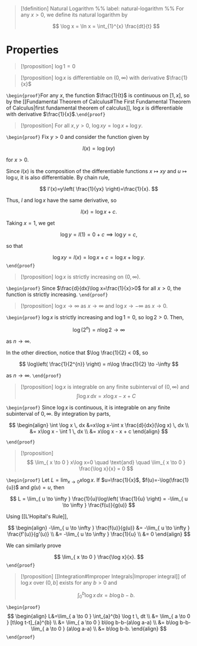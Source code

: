 > [!definition] Natural Logarithm
> %% label: natural-logarithm %%
> For any $x>0$, we define its natural logarithm by
>
> $$
> \log x = \ln x = \int_{1}^{x} \frac{dt}{t}
> $$

# Properties

> [!proposition]
> $\log 1=0$

> [!proposition]
> $\log x$ is differentiable on $(0,\infty)$ with derivative $\frac{1}{x}$

`\begin{proof}`For any $x$, the function $\frac{1}{t}$ is continuous on $[1,x]$, so by the [[Fundamental Theorem of Calculus#The First Fundamental Theorem of Calculus|first fundamental theorem of calculus]], $\log x$ is differentiable with derivative $\frac{1}{x}$.`\end{proof}`

> [!proposition]
> For all $x,y>0$, $\log xy = \log x + \log y$.

`\begin{proof}` Fix $y>0$ and consider the function given by

$$
l(x)=\log (xy)
$$

for $x>0$.

Since $l(x)$ is the composition of the differentiable functions $x \mapsto xy$ and $u \mapsto \log u$, it is also differentiable. By chain rule,

$$
l'(x)=y\left( \frac{1}{yx} \right)=\frac{1}{x}.
$$

Thus, $l$ and $\log x$ have the same derivative, so

$$
l(x)=\log x+c.
$$

Taking $x=1$, we get

$$
\log y=l(1)=0+c \implies \log y=c,
$$

so that

$$
\log xy=l(x)=\log x+c=\log x+\log y.
$$
`\end{proof}`

> [!proposition]
> $\log x$ is strictly increasing on $(0,\infty)$.

`\begin{proof}` Since $\frac{d}{dx}\log x=\frac{1}{x}>0$ for all $x>0$, the function is strictly increasing. 
`\end{proof}`

> [!proposition]
> $\log x \to \infty$ as $x \to \infty$ and $\log x \to -\infty$ as $x \to 0$.

`\begin{proof}` $\log x$ is strictly increasing and $\log 1=0$, so $\log 2>0$. Then,

$$
\log(2^{n})=n\log 2 \to \infty
$$

as $n \to \infty$.

In the other direction, notice that $\log \frac{1}{2} < 0$, so 

$$
\log\left( \frac{1}{2^{n}} \right) = n\log \frac{1}{2} \to -\infty
$$

as $n \to \infty$.
`\end{proof}`


> [!proposition]
>  $\log x$ is integrable on any finite subinterval of $(0,\infty)$ and 
>  $$
> \int \log x \, dx = x\log x - x + C   
> $$

`\begin{proof}` Since $\log x$ is continuous, it is integrable on any finite subinterval of $0,\infty$. By integration by parts, 

$$
\begin{align}
\int \log x \, dx &=x\log x-\int x \frac{d}{dx}(\log x) \, dx \\
&= x\log x - \int 1 \, dx  \\
&= x\log x - x + c  
\end{align}
$$

`\end{proof}`

> [!proposition]
> $$
> \lim_{ x \to 0 } x\log x=0 \quad \text{and} \quad \lim_{ x \to 0 } \frac{\log x}{x} = 0
> $$

`\begin{proof}` Let $L=\lim_{ x \to 0 }x\log x$. If $u=\frac{1}{x}$, $f(u)=-\log(\frac{1}{u})$ and $g(u)=u$, then

$$
L = \lim_{ u \to \infty } \frac{1}{u}\log\left( \frac{1}{u} \right) = -\lim_{ u \to \infty } \frac{f(u)}{g(u)}
$$

Using [[L'Hopital's Rule]],

$$
\begin{align}
-\lim_{ u \to \infty } \frac{f(u)}{g(u)} &= -\lim_{ u \to \infty } \frac{f'(u)}{g'(u)} \\
&= -\lim_{ u \to \infty } \frac{1}{u} \\
&= 0
\end{align}
$$

We can similarly prove 

$$
\lim_{ x \to 0 } \frac{\log x}{x}.
$$
`\end{proof}`

> [!proposition]
> [[Integration#Improper Integrals|Improper integral]] of $\log x$ over $(0,b]$ exists for any $b>0$ and 
> 
> $$
> \int_{0}^{b} \log x \, dx =b\log b - b.
> $$

`\begin{proof}` 
$$
\begin{align}
L&=\lim_{ a \to 0 } \int_{a}^{b} \log t \, dt \\
&= \lim_{ a \to 0 } [t\log t-t]_{a}^{b} \\
&= \lim_{ a \to 0 } b\log b-b-(a\log a-a) \\
&= b\log b-b-\lim_{ a \to 0 } (a\log a-a) \\
&= b\log b-b.
\end{align}
$$
`\end{proof}`